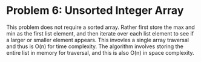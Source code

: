 # Problem 6: Unsorted Integer Array  

This problem does not require a sorted array. Rather first store the max and min as the first list element, and then iterate over each list element to see if a larger or smaller element appears. This invovles a single array traversal and thus is O(n) for time complexity. The algorithm involves storing the entire list in memory for traversal, and this is also O(n) in space complexity.